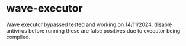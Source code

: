 # wave-executor
Wave executor bypassed tested and working on 14/11/2024, disable antivirus before running these are false positives due to executor being compiled.
